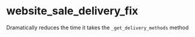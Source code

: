 website_sale_delivery_fix
=========================

Dramatically reduces the time it takes the `_get_delivery_methods` method

